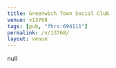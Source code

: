 ```yaml
---
title: Greenwich Town Social Club
venue: v13768
tags: [pub, "fhrs:694111"]
permalink: /v/13768/
layout: venue
---
```

null